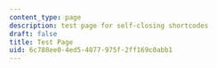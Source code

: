 ```yaml
---
content_type: page
description: test page for self-closing shortcodes
draft: false
title: Test Page
uid: 6c788ee0-4ed5-4077-975f-2ff169c0abb1
---
```

